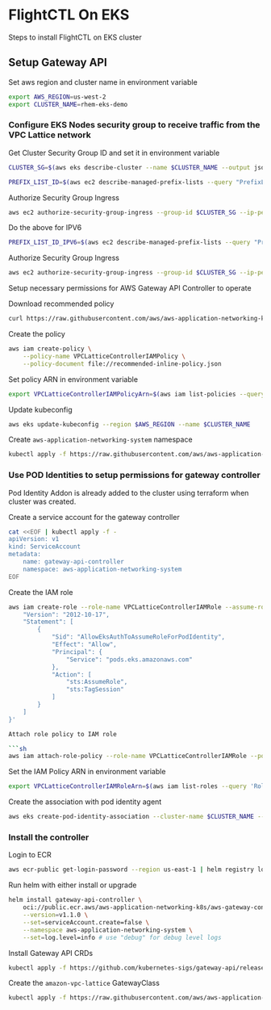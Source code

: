 # FlightCTL On EKS
Steps to install FlightCTL on EKS cluster


## Setup Gateway API

Set aws region and cluster name in environment variable

```sh
export AWS_REGION=us-west-2
export CLUSTER_NAME=rhem-eks-demo
```

### Configure EKS Nodes security group to receive traffic from the VPC Lattice network

Get Cluster Security Group ID and set it in environment variable

```sh
CLUSTER_SG=$(aws eks describe-cluster --name $CLUSTER_NAME --output json | jq -r '.cluster.resourcesVpcConfig.clusterSecurityGroupId')
```

```sh
PREFIX_LIST_ID=$(aws ec2 describe-managed-prefix-lists --query "PrefixLists[?PrefixListName=="\'com.amazonaws.$AWS_REGION.vpc-lattice\'"].PrefixListId" | jq -r '.[]')
```

Authorize Security Group Ingress

```sh
aws ec2 authorize-security-group-ingress --group-id $CLUSTER_SG --ip-permissions "PrefixListIds=[{PrefixListId=${PREFIX_LIST_ID}}],IpProtocol=-1"
```

Do the above for IPV6

```sh
PREFIX_LIST_ID_IPV6=$(aws ec2 describe-managed-prefix-lists --query "PrefixLists[?PrefixListName=="\'com.amazonaws.$AWS_REGION.ipv6.vpc-lattice\'"].PrefixListId" | jq -r '.[]')
```

Authorize Security Group Ingress

```sh
aws ec2 authorize-security-group-ingress --group-id $CLUSTER_SG --ip-permissions "PrefixListIds=[{PrefixListId=${PREFIX_LIST_ID_IPV6}}],IpProtocol=-1"
```

Setup necessary permissions for AWS Gateway API Controller to operate

Download recommended policy
```sh
curl https://raw.githubusercontent.com/aws/aws-application-networking-k8s/main/files/controller-installation/recommended-inline-policy.json  -o recommended-inline-policy.json
```

Create the policy

```sh
aws iam create-policy \
    --policy-name VPCLatticeControllerIAMPolicy \
    --policy-document file://recommended-inline-policy.json
```

Set policy ARN in environment variable

```sh
export VPCLatticeControllerIAMPolicyArn=$(aws iam list-policies --query 'Policies[?PolicyName==`VPCLatticeControllerIAMPolicy`].Arn' --output text)
```

Update kubeconfig

```sh
aws eks update-kubeconfig --region $AWS_REGION --name $CLUSTER_NAME
```

Create `aws-application-networking-system` namespace

```sh
kubectl apply -f https://raw.githubusercontent.com/aws/aws-application-networking-k8s/main/files/controller-installation/deploy-namesystem.yaml

```

### Use POD Identities to setup permissions for gateway controller

Pod Identity Addon is already added to the cluster using terraform when cluster was created.

Create a service account for the gateway controller

```sh
cat <<EOF | kubectl apply -f -
apiVersion: v1
kind: ServiceAccount
metadata:
    name: gateway-api-controller
    namespace: aws-application-networking-system
EOF
```

Create the IAM role

```sh
aws iam create-role --role-name VPCLatticeControllerIAMRole --assume-role-policy-document '{
    "Version": "2012-10-17",
    "Statement": [
        {
            "Sid": "AllowEksAuthToAssumeRoleForPodIdentity",
            "Effect": "Allow",
            "Principal": {
                "Service": "pods.eks.amazonaws.com"
            },
            "Action": [
                "sts:AssumeRole",
                "sts:TagSession"
            ]
        }
    ]
}'

Attach role policy to IAM role

```sh
aws iam attach-role-policy --role-name VPCLatticeControllerIAMRole --policy-arn=$VPCLatticeControllerIAMPolicyArn
```

Set the IAM Policy ARN in environment variable

```sh
export VPCLatticeControllerIAMRoleArn=$(aws iam list-roles --query 'Roles[?RoleName==`VPCLatticeControllerIAMRole`].Arn' --output text)
```

Create the association with pod identity agent

```sh
aws eks create-pod-identity-association --cluster-name $CLUSTER_NAME --role-arn $VPCLatticeControllerIAMRoleArn --namespace aws-application-networking-system --service-account gateway-api-controller
```

### Install the controller

Login to ECR

```sh
aws ecr-public get-login-password --region us-east-1 | helm registry login --username AWS --password-stdin public.ecr.aws
```

Run helm with either install or upgrade

```sh
helm install gateway-api-controller \
    oci://public.ecr.aws/aws-application-networking-k8s/aws-gateway-controller-chart \
    --version=v1.1.0 \
    --set=serviceAccount.create=false \
    --namespace aws-application-networking-system \
    --set=log.level=info # use "debug" for debug level logs
```

Install Gateway API CRDs

```sh
kubectl apply -f https://github.com/kubernetes-sigs/gateway-api/releases/latest/download/standard-install.yaml
```

Create the `amazon-vpc-lattice` GatewayClass

```sh
kubectl apply -f https://raw.githubusercontent.com/aws/aws-application-networking-k8s/main/files/controller-installation/gatewayclass.yaml
```
